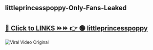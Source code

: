 
 ## littleprincesspoppy-Only-Fans-Leaked

# <h2><a href="https://clipsfans.com/littleprincesspoppy&ref=git">🔗 Click to LINKS ⏩⏩ 👉 🟢 littleprincesspoppy </a></h2>

<a href="https://clipsfans.com/littleprincesspoppy&ref=git" rel="nofollow" data-target="animated-image.originalLink"><img src="https://i.ibb.co.com/xMMVF88/686577567.gif" alt="Viral Video Original" style="max-width: 100%; display: inline-block;" data-target="animated-image.originalImage"></a>
